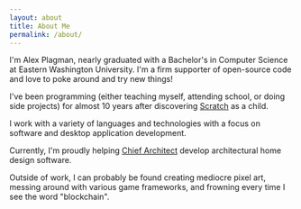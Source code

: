 ```yaml
---
layout: about
title: About Me
permalink: /about/
---
```


I'm Alex Plagman, nearly graduated with a Bachelor's in Computer Science at Eastern Washington University.
I'm a firm supporter of open-source code and love to poke around and try new things!

I've been programming (either teaching myself, attending school, or doing side projects) for almost 10 years after discovering [Scratch][Scratch] as a child.

I work with a variety of languages and technologies with a focus on software and desktop application development.

Currently, I'm proudly helping [Chief Architect][CA] develop architectural home design software.

Outside of work, I can probably be found creating mediocre pixel art, messing around with various game frameworks, and frowning every time I see the word "blockchain".

[CA]: https://www.chiefarchitect.com/
[Scratch]: https://scratch.mit.edu/